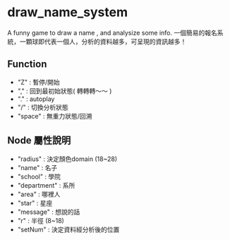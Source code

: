 # draw_name_system
A funny game to draw a name , and analysize some info.
		一個簡易的報名系統，一顆球即代表一個人，分析的資料越多，可呈現的資訊越多！

## Function
- "Z" : 暫停/開始
- "," : 回到最初始狀態( 轉轉轉～～ ) 
- "." : autoplay
- "/" : 切換分析狀態
- "space" : 無重力狀態/回溯

## Node 屬性說明
- "radius" : 決定顏色domain (18~28)
- "name" : 名子
- "school" : 學院
- "department" : 系所
- "area" : 哪裡人
- "star" : 星座
- "message" : 想說的話
- "r" : 半徑 (8~18)
- "setNum" : 決定資料經分析後的位置